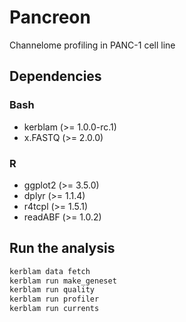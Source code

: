 # Pancreon
Channelome profiling in PANC-1 cell line

## Dependencies
### Bash
- kerblam (>= 1.0.0-rc.1)
- x.FASTQ (>= 2.0.0)
### R
- ggplot2 (>= 3.5.0)
- dplyr (>= 1.1.4)
- r4tcpl (>= 1.5.1)
- readABF (>= 1.0.2)

## Run the analysis
```bash
kerblam data fetch
kerblam run make_geneset
kerblam run quality
kerblam run profiler
kerblam run currents
```
